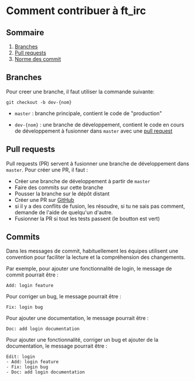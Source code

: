 # Comment contribuer à ft_irc

## Sommaire
1. [Branches](#branches)
2. [Pull requests](#pull-requests)
3. [Norme des commit](#commits)

## Branches

Pour creer une branche, il faut utiliser la commande suivante:
```
git checkout -b dev-{nom}
```

- `master` : branche principale, contient le code de "production"

- `dev-{nom}` : une branche de développement, contient le code en cours de développement à fusionner dans `master` avec une [pull request](#pull-requests)

## Pull requests

Pull requests (PR) servent à fusionner une branche de développement dans `master`. Pour créer une PR, il faut :
- Créer une branche de développement à partir de `master`
- Faire des commits sur cette branche
- Pousser la branche sur le dépôt distant
- Créer une PR sur [GitHub](https://github.com/harmonie-durrant/ft_irc/pulls)
- si il y a des conflits de fusion, les résoudre, si tu ne sais pas comment, demande de l'aide de quelqu'un d'autre.
- Fusionner la PR si tout les tests passent (le boutton est vert)

## Commits

Dans les messages de commit, habituellement les équipes utilisent une convention pour faciliter la lecture et la compréhension des changements.

Par exemple, pour ajouter une fonctionnalité de login, le message de commit pourrait être :
```
Add: login feature
```

Pour corriger un bug, le message pourrait être :
```
Fix: login bug
```

Pour ajouter une documentation, le message pourrait être :
```
Doc: add login documentation
```

Pour ajouter une fonctionnalité, corriger un bug et ajouter de la documentation, le message pourrait être :
```
Edit: login
- Add: login feature
- Fix: login bug
- Doc: add login documentation
```

